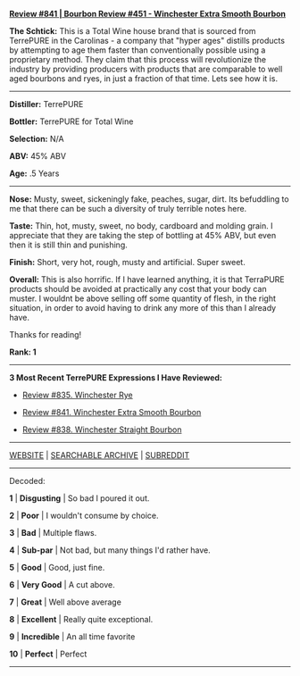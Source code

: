 
[**Review #841 | Bourbon Review #451 - Winchester Extra Smooth Bourbon**]( https://t8ke.review/review-841-winchester-extra-smooth-bourbon/)

**The Schtick:** This is a Total Wine house brand that is sourced from TerrePURE in the Carolinas - a company that "hyper ages" distills products by attempting to age them faster than conventionally possible using a proprietary method. They claim that this process will revolutionize the industry by providing producers with products that are comparable to well aged bourbons and ryes, in just a fraction of that time. Lets see how it is. 

-----

**Distiller:** TerrePURE

**Bottler:** TerrePURE for Total Wine

**Selection:** N/A

**ABV:**  45% ABV

**Age:** .5 Years 

-----

**Nose:**  Musty, sweet, sickeningly fake, peaches, sugar, dirt. Its befuddling to me that there can be such a diversity of truly terrible notes here. 

**Taste:** Thin, hot, musty, sweet, no body, cardboard and molding grain. I appreciate that they are taking the step of bottling at 45% ABV, but even then it is still thin and punishing.

**Finish:** Short, very hot, rough, musty and artificial. Super sweet. 

**Overall:** This is also horrific. If I have learned anything, it is that TerraPURE products should be avoided at practically any cost that your body can muster. I wouldnt be above selling off some quantity of flesh, in the right situation, in order to avoid having to drink any more of this than I already have.  

Thanks for reading!

**Rank: 1**

----- 

**3 Most Recent TerrePURE Expressions I Have Reviewed:** 

- [Review #835. Winchester Rye]( https://t8ke.review/review-835-winchester-rye/) 

- [Review #841. Winchester Extra Smooth Bourbon]( https://t8ke.review/review-841-winchester-extra-smooth-bourbon/) 

- [Review #838. Winchester Straight Bourbon]( https://t8ke.review/review-838-winchester-straight-bourbon/) 

-----

[WEBSITE](https://t8ke.review) | [SEARCHABLE ARCHIVE](https://t8ke.review/review-archive/) | [SUBREDDIT](https://reddit.com/r/t8kereviews)

-----

Decoded:

**1** | **Disgusting** | So bad I poured it out.

**2** | **Poor** | I wouldn't consume by choice.

**3** | **Bad** | Multiple flaws.

**4** | **Sub-par** | Not bad, but many things I'd rather have.

**5** | **Good** | Good, just fine.

**6** | **Very Good** | A cut above.

**7** | **Great** | Well above average

**8** | **Excellent** | Really quite exceptional.

**9** | **Incredible** | An all time favorite

**10** | **Perfect** | Perfect

----

